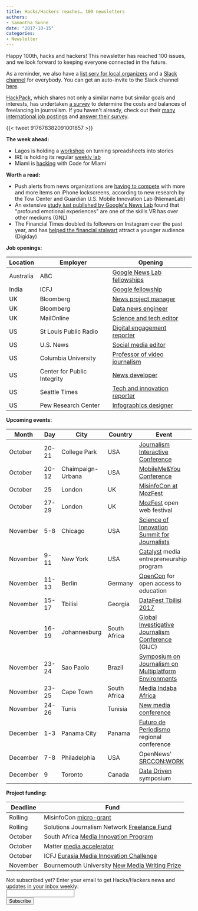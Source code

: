 ```yaml
---
title: Hacks/Hackers reaches… 100 newsletters
authors:
- Samantha Sunne
date: "2017-10-15"
categories:
- Newsletter
---
```


Happy 100th, hacks and hackers! This newsletter has reached 100 issues, and we look forward to keeping everyone connected in the future.

As a reminder, we also have a [list serv for local organizers](https://groups.google.com/forum/#!forum/hackshackersorganizers) and a [Slack channel](https://groups.google.com/forum/#!forum/hackshackersorganizers) for everybody. You can get an auto-invite to the Slack channel [here](https://hackshackersslackers.herokuapp.com/).

[HackPack](https://hackpack.press), which shares not only a similar name but similar goals and interests, has undertaken [a survey](https://docs.google.com/forms/d/e/1FAIpQLSd_JpOBq11q6mCBCQBsmOyjxSUeBLu0xEaiyOtFsY04K22ZQg/viewform) to determine the costs and balances of freelancing in journalism. If you haven't already, check out their [many international job postings](https://hackpack.press/feed/list/?category=subscribed) and [answer their survey](https://docs.google.com/forms/d/e/1FAIpQLSd_JpOBq11q6mCBCQBsmOyjxSUeBLu0xEaiyOtFsY04K22ZQg/viewform).

{{< tweet 917678382091001857 >}}

**The week ahead:**

* Lagos is holding a [workshop](http://bit.ly/2w0Xcs6) on turning spreadsheets into stories
* IRE is holding its regular [weekly lab](https://www.meetup.com/hackshackersIRE/events/243534425/)
* Miami is [hacking](https://www.meetup.com/Hacks-Hackers-Miami/events/243469654/) with Code for Miami

**Worth a read:**

* Push alerts from news organizations are [having to compete](http://www.niemanlab.org/2017/10/everyone-loves-push-alerts-but-there-are-problems-like-what-if-readers-dont-actually-open-them/) with more and more items on iPhone lockscreens, according to new research by the Tow Center and Guardian U.S. Mobile Innovation Lab (NiemanLab) 
* An extensive [study just published by Google's News Lab](https://newslab.withgoogle.com/assets/docs/storyliving-a-study-of-vr-in-journalism.pdf) found that "profound emotional experiences" are one of the skills VR has over other mediums (GNL)
* The Financial Times doubled its followers on Instagram over the past year, and has [helped the financial stalwart](https://digiday.com/media/inside-financial-times-instagram-strategy/?utm_source=API+Need+to+Know+newsletter&utm_campaign=b05f0d269c-EMAIL_CAMPAIGN_2017_10_10&utm_medium=email&utm_term=0_e3bf78af04-b05f0d269c-38065925) attract a younger audience (Digiday)

**Job openings:**

| Location | Employer | Opening |
| -------- | -------- | ------- |
Australia | ABC | [Google News Lab fellowships](http://www.walkleys.com/innovationblog/google-news-lab-fellowships/)
India | ICFJ | [Google fellowship](http://ijnet.org/en/opportunities/icfj-google-fellowship-open-india)
UK | Bloomberg | [News project manager](https://careers.bloomberg.com/job/detail/62589?qe=News+Project+Manager)
UK | Bloomberg | [Data news engineer](https://careers.bloomberg.com/job/detail/62457?qe=Content/Data+News+Engineer+-+Python/JavaScript+-+Bloomberg+News)
UK | MailOnline | [Science and tech editor](http://www.gorkanajobs.co.uk//job/74556/mailonline-deputy-science-and-technology-editor/)
US | St Louis Public Radio | [Digital engagement reporter](http://careers.journalists.org/jobs/10374151/digital-engagement-producer)
US | U.S. News | [Social media editor](http://careers.journalists.org/jobs/10369710/assistant-managing-editor-social-media)	
US | Columbia University | [Professor of video journalism](http://careers.journalists.org/jobs/10362603/professor-of-journalism-open-track-and-rank-video-journalism)
US | Center for Public Integrity | [News developer](http://ire.org/jobs/job/1121/)
US | Seattle Times | [Tech and innovation reporter](http://talkingbiznews.com/biz-news-help-wanted/seattle-times-seeks-technology-and-innovation-reporter/)
US | Pew Research Center | [Infographics designer](https://jobs-prc.icims.com/jobs/5237/information-graphics-designer/job)

**Upcoming events:**

| Month | Day | City | Country | Event |
| ----- | --- | ---- | ------- | ----- |
October | 20-21 | College Park | USA | [Journalism Interactive Conference](http://journalisminteractive.com/2017/)
October | 20-12 | Chaimpaign-Urbana | USA | [MobileMe&You Conference](http://www.mobileme-you.com/)
October | 25 | London | UK | [MisinfoCon at MozFest](https://misinfocon.com/misinfocon-is-back-well-see-you-at-the-mozilla-festival-in-london-fb8ea5f8c42b)
October | 27-29 | London | UK | [MozFest](https://mozillafestival.org/) open web festival
November | 5-8 | Chicago | USA | [Science of Innovation Summit for Journalists](http://ijnet.org/en/opportunities/science-innovation-summit-journalists-open-us)
November | 9-11 | New York | USA | [Catalyst](http://www.aaja.org/catalyst-2017) media entrepreneurship program
November | 11-13 | Berlin | Germany | [OpenCon](https://apply.opencon2017.org/referral/canada) for open access to education
November | 15-17 | Tbilisi | Georgia | [DataFest Tbilisi 2017](https://docs.google.com/forms/d/e/1FAIpQLSfTuRElJilqta24D4D7FUaT3uK6Hmhmu678bKrJzrUmvYKomw/viewform)
November | 16-19 | Johannesburg | South Africa | [Global Investigative Journalism Conference](http://gijc2017.org/) (GIJC)
November | 23-24 | Sao Paolo | Brazil | [Symposium on Journalism on Multiplatform Environments](http://ijnet.org/en/opportunities/conference-multiplatform-journalism-open-brazil)
November | 23-25 | Cape Town | South Africa | [Media Indaba Africa](https://mediaindaba.africa/?utm_source=CfA+Master+mailing+list&utm_campaign=7f01ae4c98-EMAIL_CAMPAIGN_2017_10_05&utm_medium=email&utm_term=0_350ba2e3d2-7f01ae4c98-101847485)
November | 24-26 | Tunis | Tunisia | [New media conference](http://ijnet.org/en/opportunities/travel-fellowship-available-new-media-conference-tunisia)
December | 1-3 | Panama City | Panama | [Futuro de Periodismo](http://www.icfj.org/our-work/conferencia-regional-el-futuro-del-periodismo-2017) regional conference
December | 7-8 | Philadelphia | USA | OpenNews'  [SRCCON:WORK](https://opennews.org/blog/srccon-work/)
December | 9 | Toronto | Canada | [Data Driven](https://www.eventbrite.com/e/data-driven-presented-by-humber-college-school-of-media-studies-it-tickets-38251114112) symposium

**Project funding:**

| Deadline | Fund |
| -------- | ---- |
Rolling | MisinfoCon [micro-grant](https://docs.google.com/forms/d/e/1FAIpQLScyX13mJU0DLUaoAFijjClCOUbzKrdqfFR2gMwv0eXVKJYXyQ/viewform?c=0&w=1)
Rolling | Solutions Journalism Network [Freelance Fund](http://solutionsjournalism.org/now-offering-travel-funds-freelancers/)
October | South Africa [Media Innovation Program](https://samip.mdif.org/innovation-challenge/)
October | Matter [media accelerator](http://ijnet.org/en/opportunities/media-accelerator-seeks-proposals-worldwide)
October | ICFJ [Eurasia Media Innovation Challenge](http://ijnet.org/en/opportunities/icfj-offers-grants-innovative-projects-eurasia)
November | Bournemouth University [New Media Writing Prize](http://newmediawritingprize.co.uk/)

<div id="mc_embed_signup"><form id="mc-embedded-subscribe-form" class="validate" action="//hackshackers.us1.list-manage.com/subscribe/post?u=c56f2e53d5ed6ef87f8aaa75c&amp;id=fb2bc6f10b" method="post" name="mc-embedded-subscribe-form" novalidate="" target="_blank">

<div id="mc_embed_signup_scroll">

<div class="mc-field-group"><label for="mce-EMAIL">Not subscribed yet? Enter your email to get Hacks/Hackers news and updates in your inbox weekly:  </label></div>

<div class="mc-field-group"><input id="mce-EMAIL" class="required email" name="EMAIL" type="email" value="" /></div>

<!-- real people should not fill this in and expect good things - do not remove this or risk form bot signups-->

<div style="position: absolute; left: -5000px;"><input tabindex="-1" name="b_c56f2e53d5ed6ef87f8aaa75c_fb2bc6f10b" type="text" value="" /></div>

<div class="clear"><input id="mc-embedded-subscribe" class="button" name="subscribe" type="submit" value="Subscribe" /></div>

</div>

</form></div>

<!--End mc_embed_signup-->

<meta name="twitter:card" content="summary">

<meta name="twitter:image:src" content="https://hackshackers.com/content-images/about/hackshackers_logomark.png">

